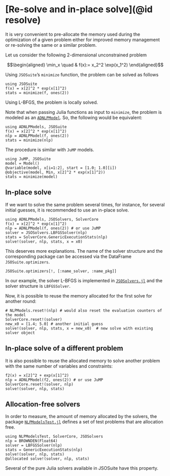 # [Re-solve and in-place solve](@id resolve)

It is very convenient to pre-allocate the memory used during the optimization of a given problem either for improved memory management or re-solving the same or a similar problem.

Let us consider the following 2-dimensional unconstrained problem
```math
\begin{aligned}
\min_x \quad & f(x):= x_2^2 \exp(x_1^2) 
\end{aligned}
```
Using `JSOSuite`’s `minimize` function, the problem can be solved as follows
```@example ex1
using JSOSuite
f(x) = x[2]^2 * exp(x[1]^2)
stats = minimize(f, ones(2))
```
Using L-BFGS, the problem is locally solved.

Note that when passing Julia functions as input to `minimize`, the problem is modeled as an [`ADNLPModel`](https://github.com/JuliaSmoothOptimizers/ADNLPModels.jl).
So, the following would be equivalent:
```@example ex2
using ADNLPModels, JSOSuite
f(x) = x[2]^2 * exp(x[1]^2)
nlp = ADNLPModel(f, ones(2))
stats = minimize(nlp)
```

The procedure is similar with `JuMP` models.
```@example 3
using JuMP, JSOSuite
model = Model()
@variable(model, x[i=1:2], start = [1.0; 1.0][i])
@objective(model, Min, x[2]^2 * exp(x[1]^2))
stats = minimize(model)
```

## In-place solve

If we want to solve the same problem several times, for instance, for several initial guesses, it is recommended to use an in-place solve.
```@example ex1
using ADNLPModels, JSOSolvers, SolverCore
f(x) = x[2]^2 * exp(x[1]^2)
nlp = ADNLPModel(f, ones(2)) # or use JuMP
solver = JSOSolvers.LBFGSSolver(nlp)
stats = SolverCore.GenericExecutionStats(nlp)
solve!(solver, nlp, stats, x = x0)
```
This deserves more explanations.
The name of the solver structure and the corresponding package can be accessed via the DataFrame `JSOSuite.optimizers`.
```@example ex1
JSOSuite.optimizers[!, [:name_solver, :name_pkg]]
```
In our example, the solver L-BFGS is implemented in [`JSOSolvers.jl`](https://github.com/JuliaSmoothOptimizers/JSOSolvers.jl) and the solver structure is `LBFGSSolver`.

Now, it is possible to reuse the memory allocated for the first solve for another round:
```@example ex1
# NLPModels.reset!(nlp) # would also reset the evaluation counters of the model
SolverCore.reset!(solver)
new_x0 = [1.4; 5.0] # another initial guess
solve!(solver, nlp, stats, x = new_x0)  # new solve with existing solver object
```

## In-place solve of a different problem

It is also possible to reuse the allocated memory to solve another problem with the same number of variables and constraints:
```@example ex1
f2(x) = x[2]^2 + exp(x[1]^2)
nlp = ADNLPModel(f2, ones(2)) # or use JuMP
SolverCore.reset!(solver, nlp)
solve!(solver, nlp, stats)
```

## Allocation-free solvers

In order to measure, the amount of memory allocated by the solvers, the package [`NLPModelsTest.jl`](https://github.com/JuliaSmoothOptimizers/NLPModelsTest.jl) defines a set of test problems that are allocation free.
```@example ex1
using NLPModelsTest, SolverCore, JSOSolvers
nlp = BROWNDEN(Float64)
solver = LBFGSSolver(nlp)
stats = GenericExecutionStats(nlp)
solve!(solver, nlp, stats)
@allocated solve!(solver, nlp, stats)
```
Several of the pure Julia solvers available in JSOSuite have this property.
